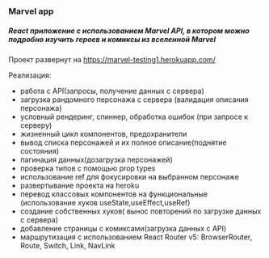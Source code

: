 ### Marvel app

##### React приложение с использованием Marvel API, в котором можно подробно изучить героев и комиксы из вселенной Marvel

Проект развернут на https://marvel-testing1.herokuapp.com/

Реализация:
* работа с API(запросы, получение данных с сервера)
* загрузка рандомного персонажа с сервера (валидация описания персонажа)
* условный рендеринг, спиннер, обработка ошибок (при запросе к серверу)
* жизненный цикл компонентов, предохранители
* вывод списка персонажей и их полное описание(поднятие состояния)
* пагинация данных(дозагрузка персонажей)
* проверка типов с помощью prop types
* использование ref для фокусировки на выбранном персонаже
* развертывание проекта на heroku
* перевод классовых компонентов на функциональные (использование хуков useState,useEffect,useRef)
* создание собственных хуков( вынос повторений по загрузке данных с сервера)
* добавление страницы с комиксами(загрузка данных с API)
* маршрутизация с использованием React Router v5: BrowserRouter, Route, Switch, Link, NavLink